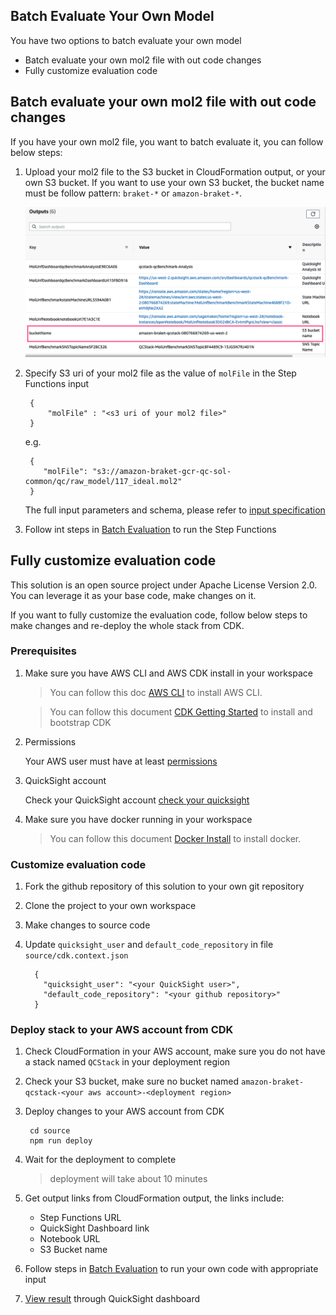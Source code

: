 ## Batch Evaluate Your Own Model

You have two options to batch evaluate your own model

- Batch evaluate your own mol2 file with out code changes
- Fully customize evaluation code

## Batch evaluate your own mol2 file with out code changes

If you have your own mol2 file, you want to batch evaluate it, you can follow below steps:

1. Upload your mol2 file to the S3 bucket in CloudFormation output, or your own S3 bucket. If you want to use your own S3 bucket, the bucket name must be follow pattern:  `braket-*` or `amazon-braket-*`.

      ![S3 output bucket name](../../images/cloudformation-output-s3.png)

1. Specify S3 uri of your mol2 file as the value of `molFile` in the Step Functions input
  
        {
            "molFile" : "<s3 uri of your mol2 file>"
        }

    e.g.

        {
           "molFile": "s3://amazon-braket-gcr-qc-sol-common/qc/raw_model/117_ideal.mol2"
        }     
        
     The full input parameters and schema, please refer to [input specification](../batch-evaluation/#input-specification)

1. Follow int steps in [Batch Evaluation](../batch-evaluation/#start-execution) to run the Step Functions

## Fully customize evaluation code

This solution is an open source project under Apache License Version 2.0. You can leverage it as your base code, make changes on it.

If you want to fully customize the evaluation code, follow below steps to make changes and re-deploy the whole stack from CDK.

### Prerequisites

1. Make sure you have AWS CLI and AWS CDK install in your workspace
    
    > You can follow this doc [AWS CLI](https://docs.aws.amazon.com/cli/latest/userguide/getting-started-install.html) to install AWS CLI.
   
    > You can follow this document [CDK Getting Started](https://docs.aws.amazon.com/cdk/v2/guide/getting_started.html#getting_started_prerequisites) to install and bootstrap CDK

1. Permissions
   
    Your AWS user must have at least [permissions](./permissions.json)

1. QuickSight account
    
    Check your QuickSight account [check your quicksight](../../../deployment/#check-your-quicksight)

1. Make sure you have docker running in your workspace

    > You can follow this document [Docker Install](https://docs.docker.com/engine/install/) to install docker.

### Customize evaluation code

1. Fork the github repository of this solution to your own git repository

1. Clone the project to your own workspace

1. Make changes to source code

1. Update `quicksight_user` and `default_code_repository` in file `source/cdk.context.json`
  
         {
           "quicksight_user": "<your QuickSight user>",
           "default_code_repository": "<your github repository>"
         }


### Deploy stack to your AWS account from CDK

1. Check CloudFormation in your AWS account, make sure you do not have a stack named `QCStack` in your deployment region

1. Check your S3 bucket, make sure no bucket named `amazon-braket-qcstack-<your aws account>-<deployment region>`

1. Deploy changes to your AWS account from CDK

        cd source
        npm run deploy
        
 
1. Wait for the deployment to complete
    
    > deployment will take about 10 minutes 

1. Get output links from CloudFormation output, the links include:
    - Step Functions URL
    - QuickSight Dashboard link
    - Notebook URL
    - S3 Bucket name

1. Follow steps in [Batch Evaluation](../batch-evaluation/) to run your own code with appropriate input

1. [View result](../batch-evaluation/#view-dashboard) through QuickSight dashboard
